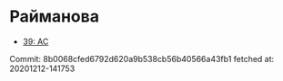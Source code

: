 # Райманова
- [39: AC](39.md)

Commit: 8b0068cfed6792d620a9b538cb56b40566a43fb1
 fetched at: 20201212-141753
